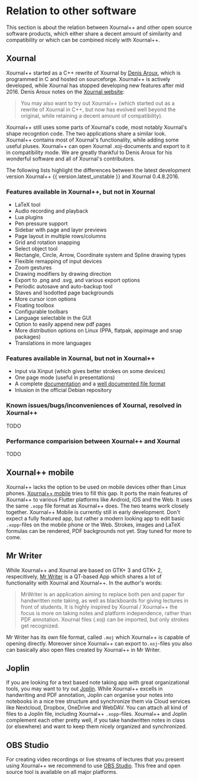 # Relation to other software

This section is about the relation between Xournal++ and other open source software products, which either share a decent amount of similarity and compatibility or which can be combined
nicely with Xournal++.

## Xournal

Xournal++ started as a C++ rewrite of Xournal by [Denis Aroux](http://people.math.harvard.edu/~auroux/), which is programmed in C and hosted on sourceforge.
Xournal++ is actively developed, while Xournal has stopped developing new features after mid 2016. Denis Aroux notes on the [Xournal website]((http://xournal.sourceforge.net/)):

> You may also want to try out Xournal++ (which started out as a rewrite of Xournal in C++, but now has evolved well beyond the original, while retaining a decent amount of compatibility).

Xournal++ still uses some parts of Xournal's code, most notably Xournal's shape recogntion code. The two applications share a similar look. Xournal++ contains most of Xournal's functionality,
while adding some useful pluses.
Xournal++ can open Xournal .xoj-documents and export to it in compatibility mode. We are greatly thankful to Denis Aroux for his wonderful software and all of Xournal's contributors.

The following lists highlight the differences between the latest development version Xournal++ {{ version.latest_unstable }} and Xournal 0.4.8.2016.

### Features available in Xournal++, but not in Xournal

- LaTeX tool
- Audio recording and playback
- Lua plugins
- Pen pressure support
- Sidebar with page and layer previews
- Page layout in multiple rows/columns
- Grid and rotation snapping
- Select object tool
- Rectangle, Circle, Arrow, Coordinate system and Spline drawing types
- Flexible remapping of input devices
- Zoom gestures
- Drawing modifiers by drawing direction
- Export to .png and .svg, and various export options
- Periodic autosave and auto-backup tool
- Staves and Isodotted page backgrounds
- More cursor icon options
- Floating toolbox
- Configurable toolbars
- Language selectable in the GUI
- Option to easily append new pdf pages
- More distribution options on Linux (PPA, flatpak, appimage and snap packages)
- Translations in more languages

### Features available in Xournal, but not in Xournal++

- Input via Xinput (which gives better strokes on some devices)
- One page mode (useful in presentations)
- A complete [documentation](http://xournal.sourceforge.net/manual.html) and a [well documented file format](http://xournal.sourceforge.net/manual.html#file-format)
- Inlusion in the official Debian repository

### Known issues/bugs/inconveniences of Xournal, resolved in Xournal++

TODO

### Performance comparision between Xournal++ and Xournal

TODO

## Xournal++ mobile

Xournal++ lacks the option to be used on mobile devices other than Linux phones. [Xournal++ mobile](https://gitlab.com/TheOneWithTheBraid/xournalpp_mobile) tries
to fill this gap. It ports the main features of Xournal++ to various Flutter platforms like Android, iOS and the Web. It uses the same `.xopp` file format as Xournal++ does.
The two teams work closely together. Xournal++ Mobile is currently still in early development. Don't expect a fully featured app, but rather a modern looking app to edit
basic `.xopp`-files on the mobile phone or the Web. Strokes, images and LaTeX formulas can be rendered, PDF backgrounds not yet. Stay tuned for more to come.

## Mr Writer

While Xournal++ and Xournal are based on GTK+ 3 and GTK+ 2, respecitively, [Mr Writer](https://unruhschuh.github.io/MrWriter/) is a QT-based App which shares a lot of functionality with Xournal and Xournal++.
In the author's words:
>MrWriter is an application aiming to replace both pen and paper for handwritten note taking, as well as blackboards for giving lectures in front of students. It is highly inspired by Xournal / Xournal++ the focus is more on taking notes and platform independence, rather than PDF annotation. Xournal files (.xoj) can be imported, but only strokes get recognized.

Mr Writer has its own file format, called `.moj` which Xournal++ is capable of opening directly. Moreover since Xournal++ can export to`.xoj`-files you also can basically also open files created by Xournal++ in Mr Writer.

## Joplin

If you are looking for a text based note taking app with great organizational tools, you may want to try out [Joplin](https://joplinapp.org/). While Xournal++ excells in handwriting and PDF annotation, Joplin can organise your notes into notebooks in a nice tree structure and synchronize them via Cloud services like Nextcloud, Dropbox, OneDrive and WebDAV. You can attach all kind of files to a Joplin file, including Xournal++ `.xopp`-files. Xournal++ and Joplin complement each other pretty well, if you take handwritten notes in class (or elsewhere) and want to keep them nicely organized and synchronized.


## OBS Studio

For creating video recordings or live streams of lectures that you present using Xournal++ we recommend to use [OBS Studio](https://obsproject.com/). This free and open source tool is available on all major platforms.
